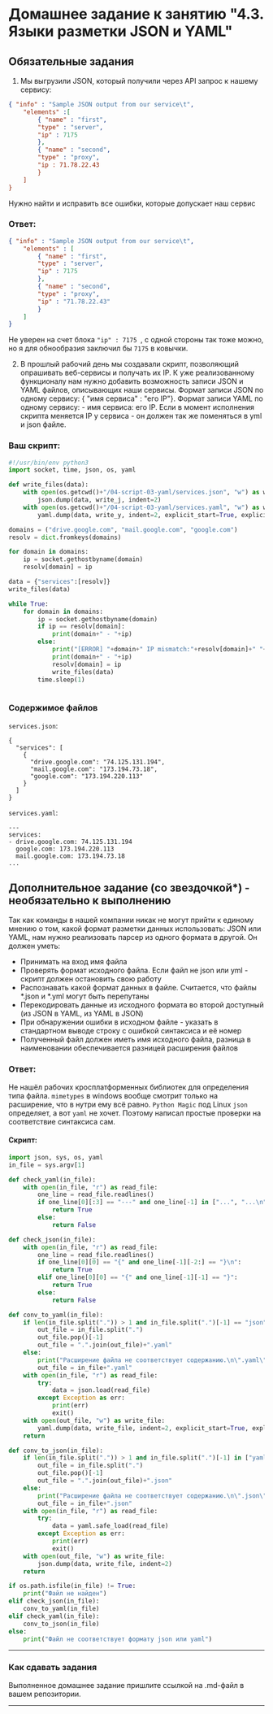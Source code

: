 # Домашнее задание к занятию "4.3. Языки разметки JSON и YAML"

## Обязательные задания

1. Мы выгрузили JSON, который получили через API запрос к нашему сервису:
```json
{ "info" : "Sample JSON output from our service\t",
    "elements" :[
        { "name" : "first",
        "type" : "server",
        "ip" : 7175 
        },
        { "name" : "second",
        "type" : "proxy",
        "ip : 71.78.22.43
        }
    ]
}
```
  Нужно найти и исправить все ошибки, которые допускает наш сервис

  ### Ответ:
```json
{ "info" : "Sample JSON output from our service\t",
    "elements" : [
        { "name" : "first",
        "type" : "server",
        "ip" : 7175 
        },
        { "name" : "second",
        "type" : "proxy",
        "ip" : "71.78.22.43"
        }
    ]
}
```
Не уверен на счет блока `"ip" : 7175 `, с одной стороны так тоже можно, но я для обнообразия заключил бы `7175` в ковычки.

2. В прошлый рабочий день мы создавали скрипт, позволяющий опрашивать веб-сервисы и получать их IP. К уже реализованному функционалу нам нужно добавить возможность записи JSON и YAML файлов, описывающих наши сервисы. Формат записи JSON по одному сервису: { "имя сервиса" : "его IP"}. Формат записи YAML по одному сервису: - имя сервиса: его IP. Если в момент исполнения скрипта меняется IP у сервиса - он должен так же поменяться в yml и json файле.

### Ваш скрипт:
```python
#!/usr/bin/env python3
import socket, time, json, os, yaml

def write_files(data):
    with open(os.getcwd()+"/04-script-03-yaml/services.json", "w") as write_j:
        json.dump(data, write_j, indent=2)
    with open(os.getcwd()+"/04-script-03-yaml/services.yaml", "w") as write_y:
        yaml.dump(data, write_y, indent=2, explicit_start=True, explicit_end=True)

domains = ("drive.google.com", "mail.google.com", "google.com")
resolv = dict.fromkeys(domains)

for domain in domains:
    ip = socket.gethostbyname(domain)
    resolv[domain] = ip

data = {"services":[resolv]}
write_files(data)

while True:
    for domain in domains:
        ip = socket.gethostbyname(domain)
        if ip == resolv[domain]:
            print(domain+" - "+ip)
        else:
            print("[ERROR] "+domain+" IP mismatch:"+resolv[domain]+" "+ip)
            print(domain+" - "+ip)
            resolv[domain] = ip
            write_files(data)
        time.sleep(1)
    
```
### Содержимое файлов
`services.json`:
```
{
  "services": [
    {
      "drive.google.com": "74.125.131.194",
      "mail.google.com": "173.194.73.18",
      "google.com": "173.194.220.113"
    }
  ]
}
```
`services.yaml`:
```
---
services:
- drive.google.com: 74.125.131.194
  google.com: 173.194.220.113
  mail.google.com: 173.194.73.18
...

```

## Дополнительное задание (со звездочкой*) - необязательно к выполнению

Так как команды в нашей компании никак не могут прийти к единому мнению о том, какой формат разметки данных использовать: JSON или YAML, нам нужно реализовать парсер из одного формата в другой. Он должен уметь:
   * Принимать на вход имя файла
   * Проверять формат исходного файла. Если файл не json или yml - скрипт должен остановить свою работу
   * Распознавать какой формат данных в файле. Считается, что файлы *.json и *.yml могут быть перепутаны
   * Перекодировать данные из исходного формата во второй доступный (из JSON в YAML, из YAML в JSON)
   * При обнаружении ошибки в исходном файле - указать в стандартном выводе строку с ошибкой синтаксиса и её номер
   * Полученный файл должен иметь имя исходного файла, разница в наименовании обеспечивается разницей расширения файлов

### Ответ:
Не нашёл рабочих кросплатформенных библиотек для определения типа файла. `mimetypes` в windows вообще смотрит только на расширение, что в нутри ему всё равно. `Python Magic` под Linux `json` определяет, а вот `yaml` не хочет. Поэтому написал простые проверки на соответствие синтаксиса сам.  
#### Скрипт:
```python
import json, sys, os, yaml
in_file = sys.argv[1]

def check_yaml(in_file):
    with open(in_file, "r") as read_file:
        one_line = read_file.readlines()
        if one_line[0][:3] == "---" and one_line[-1] in ["...", "...\n"]:
            return True
        else:
            return False

def check_json(in_file):
    with open(in_file, "r") as read_file:
        one_line = read_file.readlines()
        if one_line[0][0] == "{" and one_line[-1][-2:] == "}\n":
            return True
        elif one_line[0][0] == "{" and one_line[-1][-1] == "}":
            return True
        else:
            return False

def conv_to_yaml(in_file):
    if len(in_file.split(".")) > 1 and in_file.split(".")[-1] == "json":
        out_file = in_file.split(".")
        out_file.pop()[-1]
        out_file = ".".join(out_file)+".yaml"
    else:
        print("Расширение файла не соответствует содержанию.\n\".yaml\" будет добавлено в конец имени файла без замены текущего раширения.")
        out_file = in_file+".yaml"
    with open(in_file, "r") as read_file:
        try:
            data = json.load(read_file)
        except Exception as err:
            print(err)
            exit()
    with open(out_file, "w") as write_file:
        yaml.dump(data, write_file, indent=2, explicit_start=True, explicit_end=True)
    return

def conv_to_json(in_file):
    if len(in_file.split(".")) > 1 and in_file.split(".")[-1] in ["yaml", "yml"]:
        out_file = in_file.split(".")
        out_file.pop()[-1]
        out_file = ".".join(out_file)+".json"
    else:
        print("Расширение файла не соответствует содержанию.\n\".json\" будет добавлено в конец имени файла без замены текущего раширения.")
        out_file = in_file+".json"
    with open(in_file, "r") as read_file:
        try:
            data = yaml.safe_load(read_file)
        except Exception as err:
            print(err)
            exit()           
    with open(out_file, "w") as write_file:
        json.dump(data, write_file, indent=2)
    return

if os.path.isfile(in_file) != True:
    print("Файл не найден")
elif check_json(in_file):
    conv_to_yaml(in_file)
elif check_yaml(in_file):
    conv_to_json(in_file)
else:
    print("Файл не соответствует формату json или yaml")

```

---

### Как сдавать задания

Выполненное домашнее задание пришлите ссылкой на .md-файл в вашем репозитории.

---
